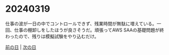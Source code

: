 # 20240319

仕事の波が一日の中でコントロールできず、残業時間が無駄に増えている。一回、仕事の棚卸しをしたほうが良さそうだ。頑張ってAWS SAAの基礎問題が終わったので、残りは模擬試験をやり込むだけ。

[前の日](20240318.md) | [次の日](20240320.md)
